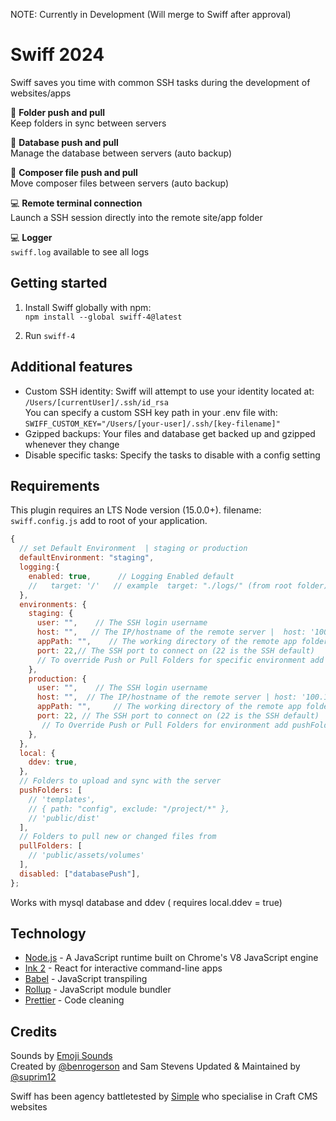 NOTE: Currently in Development (Will merge to Swiff after approval)

# Swiff 2024
Swiff saves you time with common SSH tasks during the development of websites/apps

🚀 **Folder push and pull**<br>
Keep folders in sync between servers

💫 **Database push and pull**<br>
Manage the database between servers (auto backup)

🎩 **Composer file push and pull**<br>
Move composer files between servers (auto backup)

💻 **Remote terminal connection**<br>
Launch a SSH session directly into the remote site/app folder

💻 **Logger**<br>
```swiff.log``` available to see all logs 

## Getting started

1. Install Swiff globally with npm:<br>
`npm install --global swiff-4@latest`

2. Run
`swiff-4`

## Additional features

- Custom SSH identity: Swiff will attempt to use your identity located at: `/Users/[currentUser]/.ssh/id_rsa`<br>
You can specify a custom SSH key path in your .env file with:<br>
`SWIFF_CUSTOM_KEY="/Users/[your-user]/.ssh/[key-filename]"`
- Gzipped backups: Your files and database get backed up and gzipped whenever they change
- Disable specific tasks: Specify the tasks to disable with a config setting

## Requirements
This plugin requires an LTS Node version (15.0.0+).
filename: ```swiff.config.js``` add to root of your application.
```js
{
  // set Default Environment  | staging or production
  defaultEnvironment: "staging",
  logging:{
    enabled: true,      // Logging Enabled default
    //   target: '/'   // example  target: "./logs/" (from root folder)
  },
  environments: {
    staging: {
      user: "",    // The SSH login username
      host: "",   // The IP/hostname of the remote server |  host: '100.100.100.100',
      appPath: "",    // The working directory of the remote app folder |  appPath: '/srv/users/[user]/apps/[app]',
      port: 22,// The SSH port to connect on (22 is the SSH default)
      // To override Push or Pull Folders for specific environment add pushFolders | pullFolders
    },
    production: {
      user: "",    // The SSH login username
      host: "",  // The IP/hostname of the remote server | host: '100.100.100.100',
      appPath: "",     // The working directory of the remote app folder | appPath: '/srv/users/[user]/apps/[app]',
      port: 22, // The SSH port to connect on (22 is the SSH default)
       // To Override Push or Pull Folders for environment add pushFolders | pullFolders
    },
  },
  local: {
    ddev: true,
  },
  // Folders to upload and sync with the server
  pushFolders: [
    // 'templates',
    // { path: "config", exclude: "/project/*" },
    // 'public/dist'
  ],
  // Folders to pull new or changed files from
  pullFolders: [
    // 'public/assets/volumes'
  ],
  disabled: ["databasePush"],
};
```
Works with mysql database and ddev ( requires local.ddev = true)


## Technology

- [Node.js](https://nodejs.org/en/) - A JavaScript runtime built on Chrome's V8 JavaScript engine
- [Ink 2](https://github.com/vadimdemedes/ink) - React for interactive command-line apps
- [Babel](https://babeljs.io/) - JavaScript transpiling
- [Rollup](https://rollupjs.org/) - JavaScript module bundler
- [Prettier](https://github.com/prettier/prettier) - Code cleaning

## Credits

Sounds by [Emoji Sounds](https://icons8.com/sounds)<br>
Created by [@benrogerson](https://twitter.com/benrogerson) and Sam Stevens
Updated & Maintained by [@suprim12](https://suprimgolay.com.np/) 

Swiff has been agency battletested by [Simple](https://simple.com.au) who specialise in Craft CMS websites
